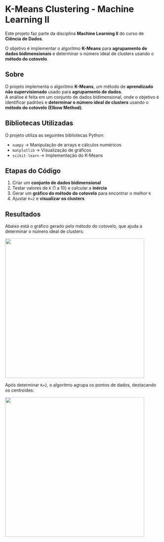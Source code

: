 
# K-Means Clustering - Machine Learning II  

Este projeto faz parte da disciplina **Machine Learning II** do curso de **Ciência de Dados**.  

O objetivo é implementar o algoritmo **K-Means** para **agrupamento de dados bidimensionais** e determinar o número ideal de clusters usando o **método do cotovelo**.

## Sobre  

O projeto implementa o algoritmo **K-Means**, um método de **aprendizado não supervisionado** usado para **agrupamento de dados**.  
A análise é feita em um conjunto de dados bidimensional, onde o objetivo é identificar padrões e **determinar o número ideal de clusters** usando o **método do cotovelo (Elbow Method)**.


## Bibliotecas Utilizadas  
O projeto utiliza as seguintes bibliotecas Python:  

- `numpy` → Manipulação de arrays e cálculos numéricos  
- `matplotlib` → Visualização de gráficos  
- `scikit-learn` → Implementação do K-Means  


## Etapas do Código  

1. Criar um **conjunto de dados bidimensional**  
2. Testar valores de `K` (1 a 10) e calcular a **inércia**  
3. Gerar um **gráfico do método do cotovelo** para encontrar o melhor `K`  
4. Ajustar `K=2` e **visualizar os clusters**  


## Resultados  

Abaixo está o gráfico gerado pelo método do cotovelo, que ajuda a determinar o número ideal de clusters:  

<img src="https://github.com/user-attachments/assets/1856c98a-63e4-4170-ad46-cc2a0ea42aaf" width="450">

Após determinar `K=2`, o algoritmo agrupa os pontos de dados, destacando os centroides:  

<img src="https://github.com/user-attachments/assets/481043a0-f74f-476b-ac44-b935958fbc22" width="450">


